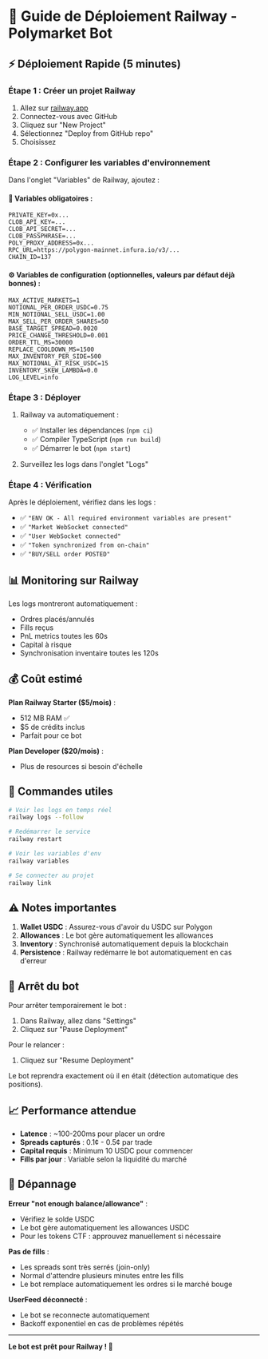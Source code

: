 # 🚀 Guide de Déploiement Railway - Polymarket Bot

## ⚡ Déploiement Rapide (5 minutes)

### Étape 1 : Créer un projet Railway
1. Allez sur [railway.app](https://railway.app)
2. Connectez-vous avec GitHub
3. Cliquez sur "New Project"
4. Sélectionnez "Deploy from GitHub repo"
5. Choisissez 

### Étape 2 : Configurer les variables d'environnement

Dans l'onglet "Variables" de Railway, ajoutez :

#### 🔐 **Variables obligatoires :**
```
PRIVATE_KEY=0x...
CLOB_API_KEY=...
CLOB_API_SECRET=...
CLOB_PASSPHRASE=...
POLY_PROXY_ADDRESS=0x...
RPC_URL=https://polygon-mainnet.infura.io/v3/...
CHAIN_ID=137
```

#### ⚙️ **Variables de configuration (optionnelles, valeurs par défaut déjà bonnes) :**
```
MAX_ACTIVE_MARKETS=1
NOTIONAL_PER_ORDER_USDC=0.75
MIN_NOTIONAL_SELL_USDC=1.00
MAX_SELL_PER_ORDER_SHARES=50
BASE_TARGET_SPREAD=0.0020
PRICE_CHANGE_THRESHOLD=0.001
ORDER_TTL_MS=30000
REPLACE_COOLDOWN_MS=1500
MAX_INVENTORY_PER_SIDE=500
MAX_NOTIONAL_AT_RISK_USDC=15
INVENTORY_SKEW_LAMBDA=0.0
LOG_LEVEL=info
```

### Étape 3 : Déployer

1. Railway va automatiquement :
   - ✅ Installer les dépendances (`npm ci`)
   - ✅ Compiler TypeScript (`npm run build`)
   - ✅ Démarrer le bot (`npm start`)

2. Surveillez les logs dans l'onglet "Logs"

### Étape 4 : Vérification

Après le déploiement, vérifiez dans les logs :
- ✅ `"ENV OK - All required environment variables are present"`
- ✅ `"Market WebSocket connected"`
- ✅ `"User WebSocket connected"`
- ✅ `"Token synchronized from on-chain"`
- ✅ `"BUY/SELL order POSTED"`

## 📊 Monitoring sur Railway

Les logs montreront automatiquement :
- Ordres placés/annulés
- Fills reçus
- PnL metrics toutes les 60s
- Capital à risque
- Synchronisation inventaire toutes les 120s

## 💰 Coût estimé

**Plan Railway Starter ($5/mois)** :
- 512 MB RAM ✅
- $5 de crédits inclus
- Parfait pour ce bot

**Plan Developer ($20/mois)** :
- Plus de resources si besoin d'échelle

## 🔧 Commandes utiles

```bash
# Voir les logs en temps réel
railway logs --follow

# Redémarrer le service
railway restart

# Voir les variables d'env
railway variables

# Se connecter au projet
railway link
```

## ⚠️ Notes importantes

1. **Wallet USDC** : Assurez-vous d'avoir du USDC sur Polygon
2. **Allowances** : Le bot gère automatiquement les allowances
3. **Inventory** : Synchronisé automatiquement depuis la blockchain
4. **Persistence** : Railway redémarre le bot automatiquement en cas d'erreur

## 🛑 Arrêt du bot

Pour arrêter temporairement le bot :
1. Dans Railway, allez dans "Settings"
2. Cliquez sur "Pause Deployment"

Pour le relancer :
1. Cliquez sur "Resume Deployment"

Le bot reprendra exactement où il en était (détection automatique des positions).

## 📈 Performance attendue

- **Latence** : ~100-200ms pour placer un ordre
- **Spreads capturés** : 0.1¢ - 0.5¢ par trade
- **Capital requis** : Minimum 10 USDC pour commencer
- **Fills par jour** : Variable selon la liquidité du marché

## 🐛 Dépannage

**Erreur "not enough balance/allowance"** :
- Vérifiez le solde USDC
- Le bot gère automatiquement les allowances USDC
- Pour les tokens CTF : approuvez manuellement si nécessaire

**Pas de fills** :
- Les spreads sont très serrés (join-only)
- Normal d'attendre plusieurs minutes entre les fills
- Le bot remplace automatiquement les ordres si le marché bouge

**UserFeed déconnecté** :
- Le bot se reconnecte automatiquement
- Backoff exponentiel en cas de problèmes répétés

---

**Le bot est prêt pour Railway ! 🚂**

